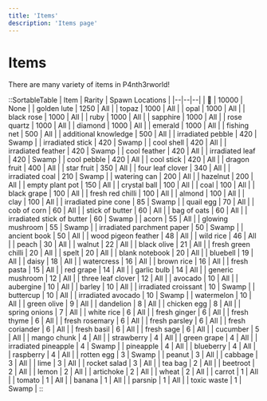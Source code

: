 ```yaml
---
title: 'Items'
description: 'Items page'
---
```


# Items

There are many variety of items in P4nth3rworld!

::SortableTable
| Item | Rarity | Spawn Locations |
|--|--|--|
| 🐥 | 10000 | None |
| golden lute | 1250 | All |
| topaz | 1000 | All |
| opal | 1000 | All |
| black rose | 1000 | All |
| ruby | 1000 | All |
| sapphire | 1000 | All |
| rose quartz | 1000 | All |
| diamond | 1000 | All |
| emerald | 1000 | All |
| fishing net | 500 | All |
| additional knowledge | 500 | All |
| irradiated pebble | 420 | Swamp |
| irradiated stick | 420 | Swamp |
| cool shell | 420 | All |
| irradiated feather | 420 | Swamp |
| cool feather | 420 | All |
| irradiated leaf | 420 | Swamp |
| cool pebble | 420 | All |
| cool stick | 420 | All |
| dragon fruit | 400 | All |
| star fruit | 350 | All |
| four leaf clover | 340 | All |
| irradiated coal | 210 | Swamp |
| watering can | 200 | All |
| hazelnut | 200 | All |
| empty plant pot | 150 | All |
| crystal ball | 100 | All |
| coal | 100 | All |
| black grape | 100 | All |
| fresh red chilli | 100 | All |
| almond | 100 | All |
| clay | 100 | All |
| irradiated pine cone | 85 | Swamp |
| quail egg | 70 | All |
| cob of corn | 60 | All |
| stick of butter | 60 | All |
| bag of oats | 60 | All |
| irradiated stick of butter | 60 | Swamp |
| acorn | 55 | All |
| glowing mushroom | 55 | Swamp |
| irradiated parchment paper | 50 | Swamp |
| ancient book | 50 | All |
| wood pigeon feather | 48 | All |
| wild rice | 46 | All |
| peach | 30 | All |
| walnut | 22 | All |
| black olive | 21 | All |
| fresh green chilli | 20 | All |
| spelt | 20 | All |
| blank notebook | 20 | All |
| bluebell | 19 | All |
| daisy | 18 | All |
| watercress | 16 | All |
| brown rice | 16 | All |
| fresh pasta | 15 | All |
| red grape | 14 | All |
| garlic bulb | 14 | All |
| generic mushroom | 12 | All |
| three leaf clover | 12 | All |
| avocado | 10 | All |
| aubergine | 10 | All |
| barley | 10 | All |
| irradiated croissant | 10 | Swamp |
| buttercup | 10 | All |
| irradiated avocado | 10 | Swamp |
| watermelon | 10 | All |
| green olive | 9 | All |
| dandelion | 8 | All |
| chicken egg | 8 | All |
| spring onions | 7 | All |
| white rice | 6 | All |
| fresh ginger | 6 | All |
| fresh thyme | 6 | All |
| fresh rosemary | 6 | All |
| fresh parsley | 6 | All |
| fresh coriander | 6 | All |
| fresh basil | 6 | All |
| fresh sage | 6 | All |
| cucumber | 5 | All |
| mango chunk | 4 | All |
| strawberry | 4 | All |
| green grape | 4 | All |
| irradiated pineapple | 4 | Swamp |
| pineapple | 4 | All |
| blueberry | 4 | All |
| raspberry | 4 | All |
| rotten egg | 3 | Swamp |
| peanut | 3 | All |
| cabbage | 3 | All |
| lime | 3 | All |
| rocket salad | 3 | All |
| tea bag | 2 | All |
| beetroot | 2 | All |
| lemon | 2 | All |
| artichoke | 2 | All |
| wheat | 2 | All |
| carrot | 1 | All |
| tomato | 1 | All |
| banana | 1 | All |
| parsnip | 1 | All |
| toxic waste | 1 | Swamp |
::